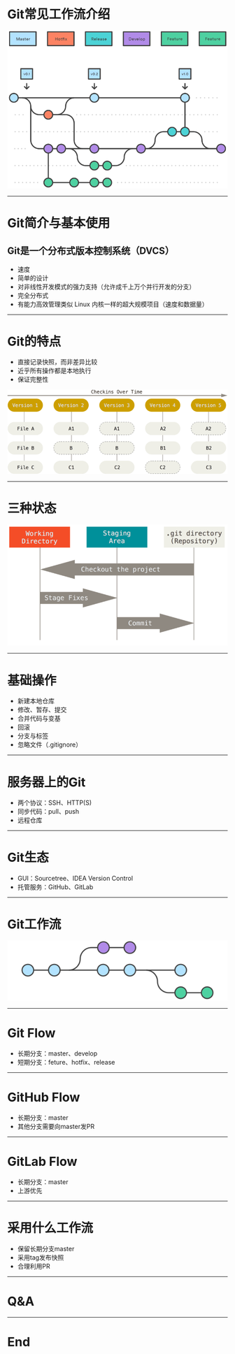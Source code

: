 # Git常见工作流介绍

![](./gitflow-workflow.png)

---

# Git简介与基本使用

## Git是一个分布式版本控制系统（DVCS）

- 速度
- 简单的设计
- 对非线性开发模式的强力支持（允许成千上万个并行开发的分支）
- 完全分布式
- 有能力高效管理类似 Linux 内核一样的超大规模项目（速度和数据量）

---

# Git的特点

- 直接记录快照，而非差异比较
- 近乎所有操作都是本地执行
- 保证完整性

![](./snapshots.png)

---

# 三种状态

![](./3-state.png)

---

# 基础操作

- 新建本地仓库
- 修改、暂存、提交
- 合并代码与变基
- 回滚
- 分支与标签
- 忽略文件（.gitignore）

---

# 服务器上的Git

- 两个协议：SSH、HTTP(S)
- 同步代码：pull、push
- 远程仓库

---

# Git生态

- GUI：Sourcetree、IDEA Version Control
- 托管服务：GitHub、GitLab

---

# Git工作流

![](./flow.png)

---

# Git Flow

- 长期分支：master、develop
- 短期分支：feture、hotfix、release

---

# GitHub Flow

- 长期分支：master
- 其他分支需要向master发PR

---

# GitLab Flow

- 长期分支：master
- 上游优先

---

# 采用什么工作流

- 保留长期分支master
- 采用tag发布快照
- 合理利用PR

---

# Q&A

---

# End